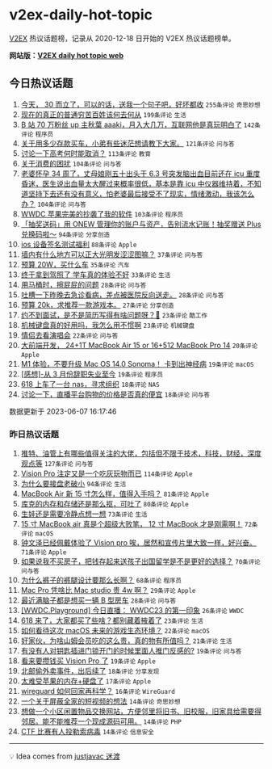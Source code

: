 # v2ex-daily-hot-topic

[V2EX](https://www.v2ex.com/) 热议话题榜，记录从 2020-12-18 日开始的 V2EX 热议话题榜单。

**网站版：[V2EX daily hot topic web](https://boojack.github.io/v2ex-daily-hot-topic-web/)**

## 今日热议话题

<!-- TODAY BEGIN -->

1. [今天， 30 而立了，可以的话，送我一个句子吧，好坏都收](https://www.v2ex.com/t/946552) `255条评论` `奇思妙想`
1. [现在的真正的普通穷苦百姓该何去何从](https://www.v2ex.com/t/946490) `199条评论` `生活`
1. [B 站 70 万粉丝 up 主秋葉 aaaki，月入大几万，互联网他是真玩明白了](https://www.v2ex.com/t/946530) `142条评论` `程序员`
1. [关于用多少存款买车，小弟有些迷茫想请教下大家。](https://www.v2ex.com/t/946535) `121条评论` `问与答`
1. [讨论一下高考何时能取消？](https://www.v2ex.com/t/946553) `113条评论` `教育`
1. [关于消费的困扰](https://www.v2ex.com/t/946556) `104条评论` `问与答`
1. [老婆怀孕 34 周了，丈母娘刚五十出头于 6.3 号突发脑出血目前还在 icu 重度昏迷，医生说出血量太大醒过来概率很低，基本是靠 icu 中仪器维持着，不知道坚持下去还有没有意义，怕老婆最后接受不了现实，情绪激动，我该怎么办？](https://www.v2ex.com/t/946629) `104条评论` `问与答`
1. [WWDC 苹果完美的抄袭了我的软件](https://www.v2ex.com/t/946603) `103条评论` `程序员`
1. [「抽奖送码」用 ONEW 管理你的账户与资产，告别流水记账！抽奖赠送 Plus 兑换码啦～](https://www.v2ex.com/t/946500) `94条评论` `分享创造`
1. [ios 设备签名测试福利](https://www.v2ex.com/t/946477) `88条评论` `Apple`
1. [墙内有什么地方可以正大光明发涩涩图嘛？](https://www.v2ex.com/t/946708) `37条评论` `问与答`
1. [预算 20W，买什么车](https://www.v2ex.com/t/946604) `35条评论` `汽车`
1. [终于拿到驾照了 学车真的体验不好](https://www.v2ex.com/t/946660) `33条评论` `生活`
1. [用马桶时，擦屁屁的问题](https://www.v2ex.com/t/946680) `28条评论` `问与答`
1. [吐槽一下昨晚去急诊看病，差点被医院反向送走。](https://www.v2ex.com/t/946582) `28条评论` `问与答`
1. [预算 20k，求推荐一款游戏本。](https://www.v2ex.com/t/946606) `27条评论` `分享创造`
1. [约不到面试，是不是简历写得有啥问题呀？🥹](https://www.v2ex.com/t/946688) `23条评论` `酷工作`
1. [机械键盘真的好用吗，我怎么用不惯啊](https://www.v2ex.com/t/946596) `23条评论` `机械键盘`
1. [情侣去看演唱会](https://www.v2ex.com/t/946654) `22条评论` `问与答`
1. [大前端开发， 24+1T MacBook Air 15 or 16+512 MacBook Pro 14](https://www.v2ex.com/t/946638) `20条评论` `Apple`
1. [M1 体验，不要升级 Mac OS 14.0 Sonoma！ 卡到出神经病](https://www.v2ex.com/t/946661) `19条评论` `macOS`
1. [[感想]-从 3 月份辞职失业至今](https://www.v2ex.com/t/946625) `19条评论` `程序员`
1. [618 上车了一台 nas，寻求组织](https://www.v2ex.com/t/946649) `18条评论` `NAS`
1. [讨论一下，直播平台购物的价格是否真的便宜](https://www.v2ex.com/t/946525) `18条评论` `问与答`

数据更新于 2023-06-07 16:17:46

<!-- TODAY END -->

### 昨日热议话题

<!-- YESTERDAY BEGIN -->

1. [推特、油管上有哪些值得关注的大佬，包括但不限于技术，科技，财经，深度观点等](https://www.v2ex.com/t/946156) `127条评论` `问与答`
1. [Vision Pro 注定又是一个吃灰玩物而已](https://www.v2ex.com/t/946129) `114条评论` `Apple`
1. [为什么要接盘老破小](https://www.v2ex.com/t/946215) `94条评论` `生活`
1. [MacBook Air 新 15 寸怎么样，值得入手吗？](https://www.v2ex.com/t/946126) `81条评论` `Apple`
1. [库克的内存和存储还是那么抠，可吐了](https://www.v2ex.com/t/946144) `80条评论` `Apple`
1. [生娃还是需要冷静点想一想](https://www.v2ex.com/t/946334) `73条评论` `生活`
1. [15 寸 MacBook air 真是个超级大败笔， 12 寸 MacBook 才是刚需啊！](https://www.v2ex.com/t/946284) `72条评论` `macOS`
1. [钟文泽已经佩戴体验了 Vision pro 唉，居然和宣传片里大致一样，好兴奋。](https://www.v2ex.com/t/946308) `71条评论` `Apple`
1. [如果说我不买房子，把钱存起来送孩子出国留学是不是更好的选择？](https://www.v2ex.com/t/946257) `70条评论` `问与答`
1. [为什么裤子的裤腿设计要那么长啊？](https://www.v2ex.com/t/946197) `68条评论` `程序员`
1. [Mac Pro 凭啥比 Mac studio 贵 4w 啊？](https://www.v2ex.com/t/946150) `29条评论` `Apple`
1. [最近满脑子都是想买一辆 B 型房车](https://www.v2ex.com/t/946123) `28条评论` `问与答`
1. [[WWDC.Playground] 今日直播： WWDC23 的第一印象](https://www.v2ex.com/t/946380) `26条评论` `WWDC`
1. [618 来了，大家都买了些啥？都别藏着掖着了](https://www.v2ex.com/t/946299) `23条评论` `生活`
1. [如何看待这次 macOS 未来的游戏生态环境？](https://www.v2ex.com/t/946251) `22条评论` `macOS`
1. [好家伙，为啥山姆会员吃的这么贵，真的物有所值吗？](https://www.v2ex.com/t/946381) `21条评论` `生活`
1. [有没有人对钥匙插进门锁开门的时候里面人推门反感的?](https://www.v2ex.com/t/946378) `19条评论` `问与答`
1. [看来要攒钱买 Vision Pro 了](https://www.v2ex.com/t/946368) `19条评论` `Apple`
1. [北邮偷外卖事件，出后续了](https://www.v2ex.com/t/946182) `18条评论` `分享发现`
1. [太难受苹果的内存+硬盘了](https://www.v2ex.com/t/946329) `17条评论` `Apple`
1. [wireguard 如何回家再科学？](https://www.v2ex.com/t/946390) `16条评论` `WireGuard`
1. [一个关于屏蔽全家的短视频的想法](https://www.v2ex.com/t/946320) `14条评论` `奇思妙想`
1. [想做一个小区闲置物品交换网站，方便邻里将旧书、旧校服，旧家具给需要得邻居。能不能推荐一个现成源码可用。](https://www.v2ex.com/t/946290) `14条评论` `PHP`
1. [CTF 比赛有人投勒索病毒](https://www.v2ex.com/t/946161) `14条评论` `信息安全`

<!-- YESTERDAY END -->

---

💡 Idea comes from [justjavac 迷渡](https://github.com/justjavac/)

